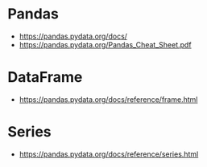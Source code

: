 # Pandas
- https://pandas.pydata.org/docs/
- https://pandas.pydata.org/Pandas_Cheat_Sheet.pdf
# DataFrame
- https://pandas.pydata.org/docs/reference/frame.html
# Series
- https://pandas.pydata.org/docs/reference/series.html

